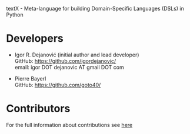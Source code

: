 textX - Meta-language for building Domain-Specific Languages (DSLs) in Python

# Developers

- Igor R. Dejanović (initial author and lead developer)<br>
  GitHub: https://github.com/igordejanovic/<br>
  email: igor DOT dejanovic AT gmail DOT com

- Pierre Bayerl<br>
  GitHub: https://github.com/goto40/


# Contributors

For the full information about contributions see
[here](https://github.com/igordejanovic/textX/graphs/contributors)

